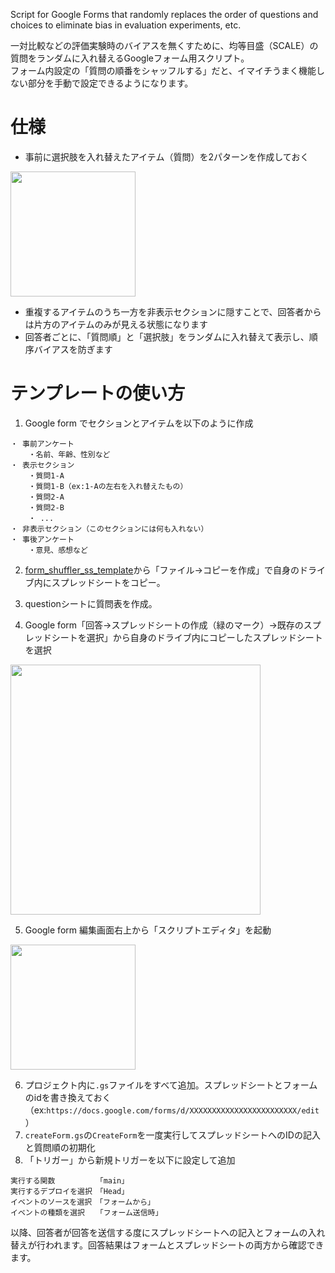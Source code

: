 Script for Google Forms that randomly replaces the order of questions and choices to eliminate bias in evaluation experiments, etc.

一対比較などの評価実験時のバイアスを無くすために、均等目盛（SCALE）の質問をランダムに入れ替えるGoogleフォーム用スクリプト。  
フォーム内設定の「質問の順番をシャッフルする」だと、イマイチうまく機能しない部分を手動で設定できるようになります。  

# 仕様
- 事前に選択肢を入れ替えたアイテム（質問）を2パターンを作成しておく
<img src="https://user-images.githubusercontent.com/82018274/210537432-4fe6ae39-4e2d-4de9-af4d-e31d92884c1e.png" width="200px">

- 重複するアイテムのうち一方を非表示セクションに隠すことで、回答者からは片方のアイテムのみが見える状態になります
- 回答者ごとに、「質問順」と「選択肢」をランダムに入れ替えて表示し、順序バイアスを防ぎます

# テンプレートの使い方
1. Google form でセクションとアイテムを以下のように作成

```
・ 事前アンケート
    ・名前、年齢、性別など
・ 表示セクション
    ・質問1-A
    ・質問1-B（ex:1-Aの左右を入れ替えたもの）
    ・質問2-A
    ・質問2-B
    ・ ...
・ 非表示セクション（このセクションには何も入れない）
・ 事後アンケート
    ・意見、感想など
```

2. [form_shuffler_ss_template](https://docs.google.com/spreadsheets/d/19pneBd4V2cqGcVKPDRbEKeBrHw1AqKCBnSpquv6llUU/edit?usp=sharing)から「ファイル->コピーを作成」で自身のドライブ内にスプレッドシートをコピー。

3. questionシートに質問表を作成。

4. Google form「回答->スプレッドシートの作成（緑のマーク）->既存のスプレッドシートを選択」から自身のドライブ内にコピーしたスプレッドシートを選択  
<img src="https://user-images.githubusercontent.com/82018274/210553049-2b2b9a80-8d5a-4258-8b3c-3044f2866961.png" width="400px">  

5. Google form 編集画面右上から「スクリプトエディタ」を起動  
<img src="https://user-images.githubusercontent.com/82018274/210539964-c8b7d362-e313-4d72-b4ad-0a8297338ec8.png" width="200px">  

6. プロジェクト内に`.gs`ファイルをすべて追加。スプレッドシートとフォームのidを書き換えておく（ex:`https://docs.google.com/forms/d/XXXXXXXXXXXXXXXXXXXXXXXX/edit`）
7. `createForm.gs`の`CreateForm`を一度実行してスプレッドシートへのIDの記入と質問順の初期化
8. 「トリガー」から新規トリガーを以下に設定して追加
```
実行する関数　　　　　　「main」
実行するデプロイを選択　「Head」
イベントのソースを選択　「フォームから」
イベントの種類を選択　　「フォーム送信時」
```

以降、回答者が回答を送信する度にスプレッドシートへの記入とフォームの入れ替えが行われます。回答結果はフォームとスプレッドシートの両方から確認できます。
